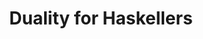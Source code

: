 ---
title: Duality for Haskellers
url: http://blog.ezyang.com/2012/10/duality-for-haskellers/
authors:
- Edward Z. Yang
type: article
tags:
- category theory
- duality
doHaskell-type: blog post
dohaskell-year: 2012
---